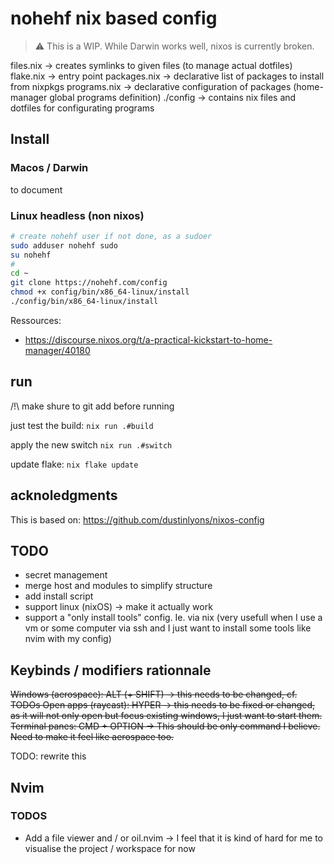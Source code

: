 # nohehf nix based config

> ⚠️ This is a WIP. While Darwin works well, nixos is currently broken.

files.nix -> creates symlinks to given files (to manage actual dotfiles)
flake.nix -> entry point
packages.nix -> declarative list of packages to install from nixpkgs
programs.nix -> declarative configuration of packages (home-manager global programs definition)
./config -> contains nix files and dotfiles for configurating programs

## Install

### Macos / Darwin

to document

### Linux headless (non nixos)

```bash
# create nohehf user if not done, as a sudoer
sudo adduser nohehf sudo
su nohehf
# 
cd ~
git clone https://nohehf.com/config
chmod +x config/bin/x86_64-linux/install
./config/bin/x86_64-linux/install
```

Ressources:

- <https://discourse.nixos.org/t/a-practical-kickstart-to-home-manager/40180>

## run

/!\ make shure to git add before running

just test the build:
`nix run .#build`

apply the new switch
`nix run .#switch`

update flake:
`nix flake update`

## acknoledgments

This is based on: <https://github.com/dustinlyons/nixos-config>

## TODO

- secret management
- merge host and modules to simplify structure
- add install script
- support linux (nixOS) -> make it actually work
- support a "only install tools" config. Ie. via nix (very usefull when I use a vm or some computer via ssh and I just want to install some tools like nvim with my config)

## Keybinds / modifiers rationnale

~~Windows (aerospace): ALT (+ SHIFT) -> this needs to be changed, cf. TODOs
Open apps (raycast): HYPER -> this needs to be fixed or changed, as it will not only open but focus existing windows, I just want to start them.
Terminal panes: CMD + OPTION -> This should be only command I believe. Need to make it feel like aerospace too.~~

TODO: rewrite this

## Nvim

### TODOS

- Add a file viewer and / or oil.nvim -> I feel that it is kind of hard for me to visualise the project / workspace for now

